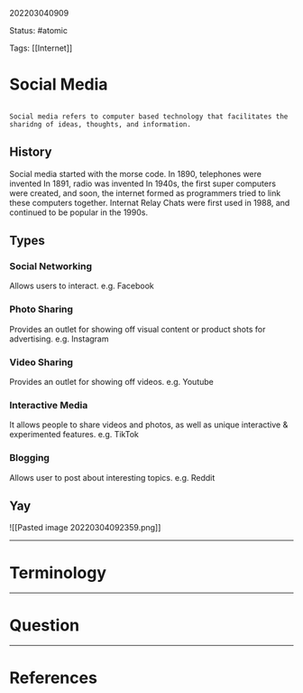 202203040909

Status: #atomic

Tags: [[Internet]]

# Social Media
```ad-Definition

Social media refers to computer based technology that facilitates the sharidng of ideas, thoughts, and information.

```
## History
Social media started with the morse code.
In 1890, telephones were invented
In 1891, radio was invented
In 1940s, the first super computers were created, and soon, the internet formed as programmers tried to link these computers together.
Internat Relay Chats were first used in 1988, and continued to be popular in the 1990s.
## Types
### Social Networking
Allows users to interact. e.g. Facebook
### Photo Sharing
Provides an outlet for showing off visual content or product shots for advertising. e.g. Instagram
### Video Sharing
Provides an outlet for showing off videos. e.g. Youtube
### Interactive Media
It allows people to share videos and photos, as well as unique interactive & experimented features. e.g. TikTok
### Blogging
Allows user to post about interesting topics. e.g. Reddit
## Yay
![[Pasted image 20220304092359.png]]

---
# Terminology


---
# Question


---
# References
